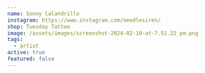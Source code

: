 ```yaml
---
name: Sonny Calandrillo
instagram: https://www.instagram.com/needlesiren/
shop: Tuesday Tattoo
image: /assets/images/screenshot-2024-02-10-at-7.51.22 pm.png
tags:
  - artist
active: true
featured: false
---
```

